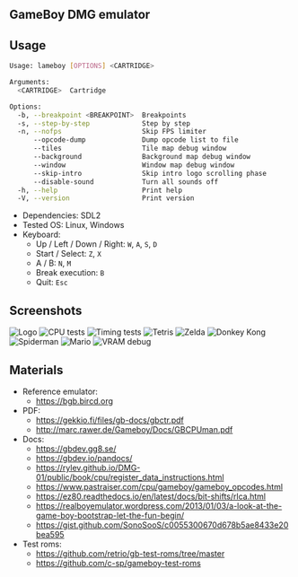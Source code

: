 GameBoy DMG emulator
--------------------

## Usage

```bash
Usage: lameboy [OPTIONS] <CARTRIDGE>

Arguments:
  <CARTRIDGE>  Cartridge

Options:
  -b, --breakpoint <BREAKPOINT>  Breakpoints
  -s, --step-by-step             Step by step
  -n, --nofps                    Skip FPS limiter
      --opcode-dump              Dump opcode list to file
      --tiles                    Tile map debug window
      --background               Background map debug window
      --window                   Window map debug window
      --skip-intro               Skip intro logo scrolling phase
      --disable-sound            Turn all sounds off
  -h, --help                     Print help
  -V, --version                  Print version

```

- Dependencies: SDL2
- Tested OS: Linux, Windows
- Keyboard:
  - Up / Left / Down / Right: `W`, `A`, `S`, `D`
  - Start / Select: `Z`, `X`
  - A / B: `N`, `M`
  - Break execution: `B`
  - Quit: `Esc`

## Screenshots

![Logo](./misc/logo.png)
![CPU tests](./misc/cpu_test.png)
![Timing tests](./misc/timing_test.png)
![Tetris](./misc/tetris.png)
![Zelda](./misc/zelda.png)
![Donkey Kong](./misc/donkey.png)
![Spiderman](./misc/spider.png)
![Mario](./misc/mario.png)
![VRAM debug](./misc/vram.png)

## Materials

- Reference emulator:
  - https://bgb.bircd.org
- PDF:
  - https://gekkio.fi/files/gb-docs/gbctr.pdf
  - http://marc.rawer.de/Gameboy/Docs/GBCPUman.pdf
- Docs:
  - https://gbdev.gg8.se/
  - https://gbdev.io/pandocs/
  - https://rylev.github.io/DMG-01/public/book/cpu/register_data_instructions.html
  - https://www.pastraiser.com/cpu/gameboy/gameboy_opcodes.html
  - https://ez80.readthedocs.io/en/latest/docs/bit-shifts/rlca.html
  - https://realboyemulator.wordpress.com/2013/01/03/a-look-at-the-game-boy-bootstrap-let-the-fun-begin/
  - https://gist.github.com/SonoSooS/c0055300670d678b5ae8433e20bea595
- Test roms:
  - https://github.com/retrio/gb-test-roms/tree/master
  - https://github.com/c-sp/gameboy-test-roms
